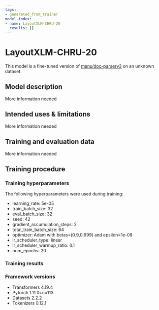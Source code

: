 ```yaml
---
tags:
- generated_from_trainer
model-index:
- name: LayoutXLM-CHRU-20
  results: []
---
```


<!-- This model card has been generated automatically according to the information the Trainer had access to. You
should probably proofread and complete it, then remove this comment. -->

# LayoutXLM-CHRU-20

This model is a fine-tuned version of [manu/doc-parserv3](https://huggingface.co/manu/doc-parserv3) on an unknown dataset.

## Model description

More information needed

## Intended uses & limitations

More information needed

## Training and evaluation data

More information needed

## Training procedure

### Training hyperparameters

The following hyperparameters were used during training:
- learning_rate: 5e-05
- train_batch_size: 32
- eval_batch_size: 32
- seed: 42
- gradient_accumulation_steps: 2
- total_train_batch_size: 64
- optimizer: Adam with betas=(0.9,0.999) and epsilon=1e-08
- lr_scheduler_type: linear
- lr_scheduler_warmup_ratio: 0.1
- num_epochs: 20

### Training results



### Framework versions

- Transformers 4.19.4
- Pytorch 1.11.0+cu113
- Datasets 2.2.2
- Tokenizers 0.12.1
